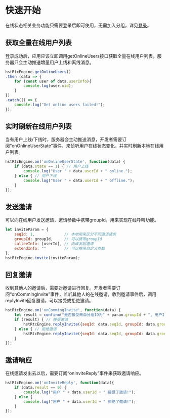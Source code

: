# 快速开始

在线状态相关业务功能只需要登录后即可使用，无需加入分组，详见[登录](../platform/prepare_web.md)。

## 获取全量在线用户列表

登录成功后，应用应该立即调用getOnlineUsers接口获取全量在线用户列表，服务器只会主动推送增量用户上线和离线消息。

```js
hstRtcEngine.getOnlineUsers()
.then (data => {
    for (const user of data.userInfo){
        console.log(user.uid);
    }
})
.catch(() => {
    console.log("Get online users failed!");
});
```

## 实时刷新在线用户列表

当有用户上线/下线时，服务器会主动推送消息，开发者需要订阅“onOnlineUserState”事件，来侦听用户在线状态变化，并实时刷新本地在线用户列表。

```js
hstRtcEngine.on('onOnlineUserState', function(data) {
    if (data.state == 1) { // 用户上线
        console.log("User " + data.userId + " online.");
    } else { // 用户下线
        console.log("User " + data.userId + " offline.");
    }
});
```

## 发送邀请

可以向在线用户发送邀请，邀请参数中携带groupId，用来实现在线呼叫功能。

```js
let inviteParam = {
    seqId: 1,             // 本地用来区分不同邀请请求
    groupId: groupId,     // 可以携带groupId
    calleeInfo: [userId], // 向谁发起邀请 
    extendInfo: ""        // 可以携带自定义参数
};
hstRtcEngine.invite(inviteParam);
```

## 回复邀请

收到其他人的邀请后，需要对邀请进行回复。开发者需要订阅“onCommingInvite”事件，监听其他人的在线邀请，收到邀请事件后，调用replyInvite回复邀请，可以接受或拒绝邀请。

```js
hstRtcEngine.on('onCommingInvite', function(data) {
    let result = confirm("是否接受来自分组ID为" + param.groupId + ", 用户ID为" + param.userId + "的邀请？");
    if (result) { // 接受邀请
        hstRtcEngine.replyInvite({seqId: data.seqId, groupId: data.groupId, operation: 0, extendInfo: ""});
    } else { // 拒绝邀请
        hstRtcEngine.replyInvite({seqId: data.seqId, groupId: data.groupId, operation: 1, extendInfo: ""});
    }
});
```

## 邀请响应

在线邀请发出去以后，需要订阅“onInviteReply”事件来获取邀请响应。

```js
hstRtcEngine.on('onInviteReply', function(data){
    if (data.result == 0) {
        console.log("用户 " + data.userId + " 接受了邀请!");
    } else {
        console.log("用户 " + data.userId + " 拒绝了邀请!");
    }
});
```
